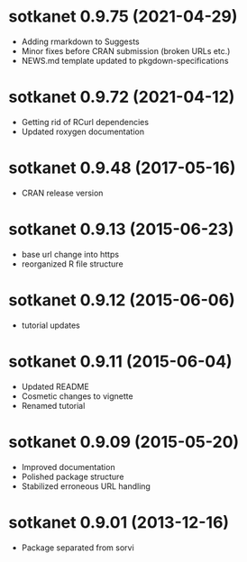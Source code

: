 # sotkanet 0.9.75 (2021-04-29)

 * Adding rmarkdown to Suggests
 * Minor fixes before CRAN submission (broken URLs etc.)
 * NEWS.md template updated to pkgdown-specifications

# sotkanet 0.9.72 (2021-04-12)

 * Getting rid of RCurl dependencies
 * Updated roxygen documentation 
 
# sotkanet 0.9.48 (2017-05-16)

 * CRAN release version

# sotkanet 0.9.13 (2015-06-23)

 * base url change into https
 * reorganized R file structure

# sotkanet 0.9.12 (2015-06-06)

 * tutorial updates
 
# sotkanet 0.9.11 (2015-06-04)

 * Updated README
 * Cosmetic changes to vignette
 * Renamed tutorial

# sotkanet 0.9.09 (2015-05-20)

 * Improved documentation
 * Polished package structure
 * Stabilized erroneous URL handling
 
# sotkanet 0.9.01 (2013-12-16)

 * Package separated from sorvi
